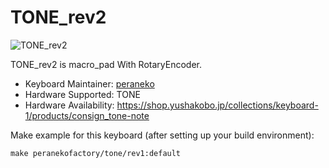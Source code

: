 # TONE_rev2

![TONE_rev2](https://user-images.githubusercontent.com/5952961/70761947-4b101f80-1d92-11ea-86ce-3eda38e93524.jpg)

TONE_rev2 is macro_pad With RotaryEncoder.

* Keyboard Maintainer: [peraneko](https://github.com/peraneko)
* Hardware Supported: TONE
* Hardware Availability: https://shop.yushakobo.jp/collections/keyboard-1/products/consign_tone-note

Make example for this keyboard (after setting up your build environment):

    make peranekofactory/tone/rev1:default

